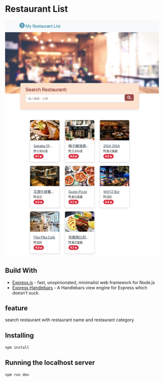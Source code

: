 # Restaurant List

![demo](/public/img/Restaurant-List.png)

## Build With

* [Express.js](https://expressjs.com/) - fast, unopinionated, minimalist web framework for Node.js
* [Express Handlebars](https://www.npmjs.com/package/express-handlebars) - A Handlebars view engine for Express which doesn't suck.

## feature

search restaurant with restaurant name and restaurant category

## Installing

`npm install`

## Running the localhost server

`npm run dev`
